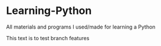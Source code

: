 # Learning-Python
All materials and programs I used/made for learning a Python

This text is to test branch features
